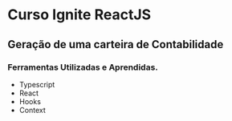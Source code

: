 # Curso Ignite ReactJS

## Geração de uma carteira de Contabilidade

### Ferramentas Utilizadas e Aprendidas.
  - Typescript
  - React
  - Hooks
  - Context


